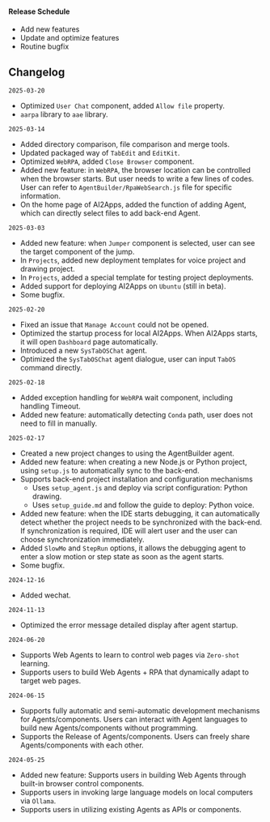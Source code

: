#### Release Schedule

- Add new features
- Update and optimize features
- Routine bugfix

## Changelog
`2025-03-20`
- Optimized `User Chat` component, added `Allow file` property.
- `aarpa` library to `aae` library.

`2025-03-14`
- Added directory comparison, file comparison and merge tools.
- Updated packaged way of `TabEdit` and `EditKit`.
- Optimized `WebRPA`, added `Close Browser` component.
- Added new feature: in `WebRPA`, the browser location can be controlled when the browser starts. But user needs to write a few lines of codes. User can refer to `AgentBuilder/RpaWebSearch.js` file for specific information.
- On the home page of AI2Apps, added the function of adding Agent, which can directly select files to add back-end Agent.

`2025-03-03`
- Added new feature: when `Jumper` component is selected, user can see the target component of the jump.
- In `Projects`, added new deployment templates for voice project and drawing project.
- In `Projects`, added a special template for testing project deployments.
- Added support for deploying AI2Apps on `Ubuntu` (still in beta).
- Some bugfix.

`2025-02-20`
- Fixed an issue that `Manage Account` could not be opened.
- Optimized the startup process for local AI2Apps. When AI2Apps starts, it will open `Dashboard` page automatically.
- Introduced a new `SysTabOSChat` agent.
- Optimized the `SysTabOSChat` agent dialogue, user can input `TabOS` command directly.

`2025-02-18`
- Added exception handling for `WebRPA` wait component, including handling Timeout.
- Added new feature: automatically detecting `Conda` path, user does not need to fill in manually. 

`2025-02-17`
- Created a new project changes to using the AgentBuilder agent.
- Added new feature: when creating a new Node.js or Python project, using `setup.js` to automatically sync to the back-end.
- Supports back-end project installation and configuration mechanisms
  - Uses `setup_agent.js` and deploy via script configuration: Python drawing.
  - Uses `setup_guide.md` and follow the guide to deploy: Python voice.
- Added new feature: when the IDE starts debugging, it can automatically detect whether the project needs to be synchronized with the back-end. If synchronization is required, IDE will alert user and the user can choose synchronization immediately.
- Added `SlowMo` and `StepRun` options, it allows the debugging agent to enter a slow motion or step state as soon as the agent starts.
- Some bugfix.

`2024-12-16`
- Added wechat.

`2024-11-13`
- Optimized the error message detailed display after agent startup. 

`2024-06-20`
- Supports Web Agents to learn to control web pages via `Zero-shot` learning.
- Supports users to build Web Agents + RPA that dynamically adapt to target web pages.

`2024-06-15`
- Supports fully automatic and semi-automatic development mechanisms for Agents/components. Users can interact with Agent languages to build new Agents/components without programming.
- Supports the Release of Agents/components. Users can freely share Agents/components with each other.

`2024-05-25`
- Added new feature: Supports users in building Web Agents through built-in browser control components.
- Supports users in invoking large language models on local computers via `Ollama`.
- Supports users in utilizing existing Agents as APIs or components.
